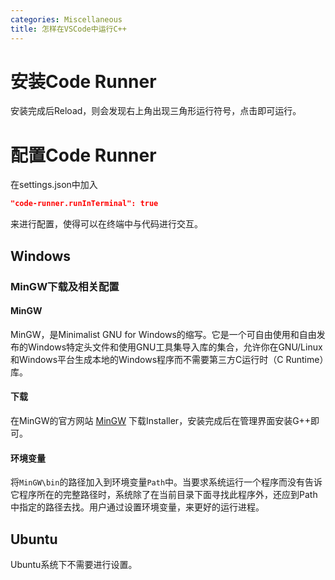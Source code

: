 ```yaml
---
categories: Miscellaneous
title: 怎样在VSCode中运行C++
---
```


# 安装Code Runner
安装完成后Reload，则会发现右上角出现三角形运行符号，点击即可运行。

# 配置Code Runner

在settings.json中加入

```json
"code-runner.runInTerminal": true
```

来进行配置，使得可以在终端中与代码进行交互。

## Windows

### MinGW下载及相关配置

#### MinGW

MinGW，是Minimalist GNU for Windows的缩写。它是一个可自由使用和自由发布的Windows特定头文件和使用GNU工具集导入库的集合，允许你在GNU/Linux和Windows平台生成本地的Windows程序而不需要第三方C运行时（C Runtime）库。

#### 下载

在MinGW的官方网站 [MinGW](http://www.mingw.org/) 下载Installer，安装完成后在管理界面安装G++即可。

#### 环境变量

将`MinGW\bin`的路径加入到环境变量`Path`中。当要求系统运行一个程序而没有告诉它程序所在的完整路径时，系统除了在当前目录下面寻找此程序外，还应到Path中指定的路径去找。用户通过设置环境变量，来更好的运行进程。

## Ubuntu

Ubuntu系统下不需要进行设置。